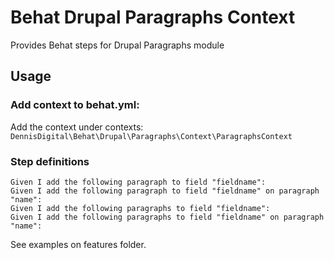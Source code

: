 # Behat Drupal Paragraphs Context

Provides Behat steps for Drupal Paragraphs module

## Usage

### Add context to behat.yml:
Add the context under contexts: `DennisDigital\Behat\Drupal\Paragraphs\Context\ParagraphsContext`

### Step definitions

```gherkin
Given I add the following paragraph to field "fieldname":
Given I add the following paragraph to field "fieldname" on paragraph "name":
Given I add the following paragraphs to field "fieldname":
Given I add the following paragraphs to field "fieldname" on paragraph "name":
```

See examples on features folder.
